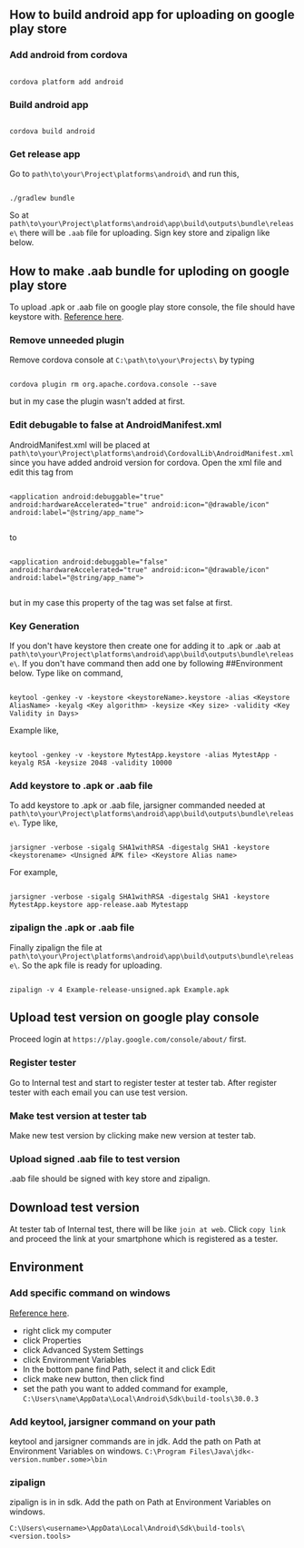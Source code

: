 ## How to build android app for uploading on google play store

### Add android from cordova

```

cordova platform add android

```

### Build android app 

```

cordova build android

```

### Get release app 
Go to `path\to\your\Project\platforms\android\` and run this,

```

./gradlew bundle

```

So at `path\to\your\Project\platforms\android\app\build\outputs\bundle\release\` there will be `.aab` file for uploading. Sign key store and zipalign like below.

## How to make .aab bundle for uploding on google play store
To upload .apk or .aab file on google play store console, the file should have keystore with. [Reference here](https://stackoverflow.com/questions/26449512/how-to-create-a-signed-apk-file-using-cordova-command-line-interface).

### Remove unneeded plugin
Remove cordova console at `C:\path\to\your\Projects\` by typing 

```

cordova plugin rm org.apache.cordova.console --save

```

but in my case the plugin wasn't added at first. 

### Edit debugable to false at AndroidManifest.xml
AndroidManifest.xml will be placed at `path\to\your\Project\platforms\android\CordovalLib\AndroidManifest.xml` since you have added android version for cordova. Open the xml file and edit this tag from

```

<application android:debuggable="true" android:hardwareAccelerated="true" android:icon="@drawable/icon" android:label="@string/app_name">


```

to

```

<application android:debuggable="false" android:hardwareAccelerated="true" android:icon="@drawable/icon" android:label="@string/app_name">


```

but in my case this property of the tag was set false at first.

### Key Generation
If you don't have keystore then create one for adding it to .apk or .aab at `path\to\your\Project\platforms\android\app\build\outputs\bundle\release\`. If you don't have command then add one by following ##Environment below. Type like on command,

```

keytool -genkey -v -keystore <keystoreName>.keystore -alias <Keystore AliasName> -keyalg <Key algorithm> -keysize <Key size> -validity <Key Validity in Days>

```

Example like,

```

keytool -genkey -v -keystore MytestApp.keystore -alias MytestApp -keyalg RSA -keysize 2048 -validity 10000

```


### Add keystore to .apk or .aab file
To add keystore to .apk or .aab file, jarsigner commanded needed at `path\to\your\Project\platforms\android\app\build\outputs\bundle\release\`. Type like,

```

jarsigner -verbose -sigalg SHA1withRSA -digestalg SHA1 -keystore <keystorename> <Unsigned APK file> <Keystore Alias name>

```

For example,

```

jarsigner -verbose -sigalg SHA1withRSA -digestalg SHA1 -keystore MytestApp.keystore app-release.aab Mytestapp

```


### zipalign the .apk or .aab file
Finally zipalign the file at `path\to\your\Project\platforms\android\app\build\outputs\bundle\release\`. So the apk file is ready for uploading.

```

zipalign -v 4 Example-release-unsigned.apk Example.apk

```

## Upload test version on google play console
Proceed login at `https://play.google.com/console/about/` first.

### Register tester
Go to Internal test and start to register tester at tester tab. After register tester with each email you can use test version.

### Make test version at tester tab
Make new test version by clicking make new version at tester tab.

### Upload signed .aab file to test version
.aab file should be signed with key store and zipalign.

## Download test version 
At tester tab of Internal test, there will be like `join at web`. Click `copy link` and proceed the link at your smartphone which is registered as a tester.

## Environment
### Add specific command on windows
[Reference here](https://superuser.com/questions/689333/how-to-add-installed-program-to-command-prompt-in-windows).
- right click my computer
- click Properties
- click Advanced System Settings
- click Environment Variables
- In the bottom pane find Path, select it and click Edit
- click make new button, then click find
- set the path you want to added command for example, `C:\Users\name\AppData\Local\Android\Sdk\build-tools\30.0.3`

### Add keytool, jarsigner command on your path 
keytool and jarsigner commands are in jdk. Add the path on Path at Environment Variables on windows.
`C:\Program Files\Java\jdk<-version.number.some>\bin`

### zipalign
zipalign is in in sdk. Add the path on Path at Environment Variables on windows.

`C:\Users\<username>\AppData\Local\Android\Sdk\build-tools\<version.tools>`

